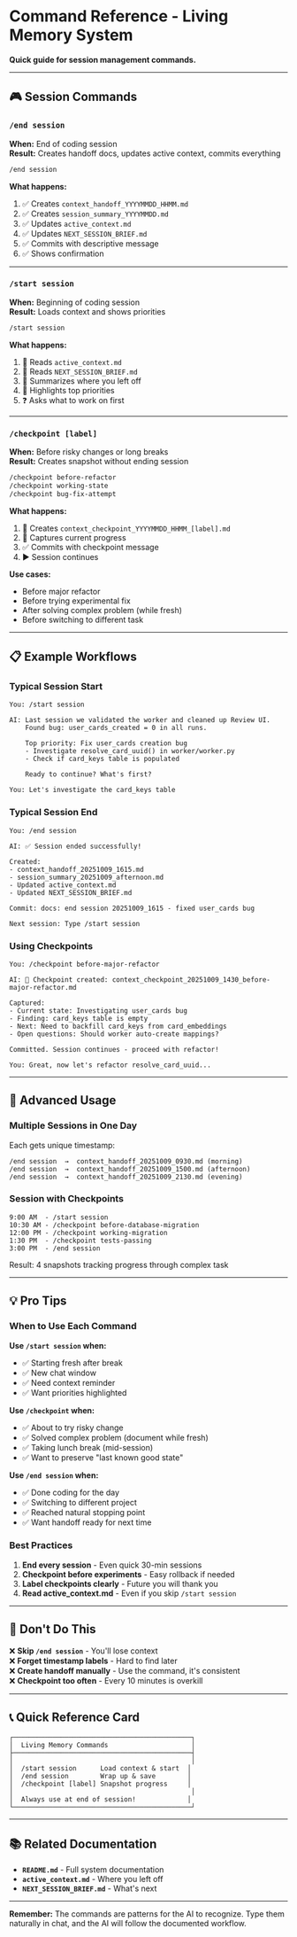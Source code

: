 # Command Reference - Living Memory System

**Quick guide for session management commands.**

---

## 🎮 Session Commands

### `/end session`
**When:** End of coding session  
**Result:** Creates handoff docs, updates active context, commits everything

```bash
/end session
```

**What happens:**
1. ✅ Creates `context_handoff_YYYYMMDD_HHMM.md`
2. ✅ Creates `session_summary_YYYYMMDD.md`
3. ✅ Updates `active_context.md`
4. ✅ Updates `NEXT_SESSION_BRIEF.md`
5. ✅ Commits with descriptive message
6. ✅ Shows confirmation

---

### `/start session`
**When:** Beginning of coding session  
**Result:** Loads context and shows priorities

```bash
/start session
```

**What happens:**
1. 📖 Reads `active_context.md`
2. 📖 Reads `NEXT_SESSION_BRIEF.md`
3. 💬 Summarizes where you left off
4. 🎯 Highlights top priorities
5. ❓ Asks what to work on first

---

### `/checkpoint [label]`
**When:** Before risky changes or long breaks  
**Result:** Creates snapshot without ending session

```bash
/checkpoint before-refactor
/checkpoint working-state
/checkpoint bug-fix-attempt
```

**What happens:**
1. 📸 Creates `context_checkpoint_YYYYMMDD_HHMM_[label].md`
2. 💾 Captures current progress
3. ✅ Commits with checkpoint message
4. ▶️ Session continues

**Use cases:**
- Before major refactor
- Before trying experimental fix
- After solving complex problem (while fresh)
- Before switching to different task

---

## 📋 Example Workflows

### Typical Session Start
```
You: /start session

AI: Last session we validated the worker and cleaned up Review UI. 
    Found bug: user_cards_created = 0 in all runs.
    
    Top priority: Fix user_cards creation bug
    - Investigate resolve_card_uuid() in worker/worker.py
    - Check if card_keys table is populated
    
    Ready to continue? What's first?

You: Let's investigate the card_keys table
```

### Typical Session End
```
You: /end session

AI: ✅ Session ended successfully!

Created:
- context_handoff_20251009_1615.md
- session_summary_20251009_afternoon.md  
- Updated active_context.md
- Updated NEXT_SESSION_BRIEF.md

Commit: docs: end session 20251009_1615 - fixed user_cards bug

Next session: Type /start session
```

### Using Checkpoints
```
You: /checkpoint before-major-refactor

AI: 📸 Checkpoint created: context_checkpoint_20251009_1430_before-major-refactor.md

Captured:
- Current state: Investigating user_cards bug
- Finding: card_keys table is empty
- Next: Need to backfill card_keys from card_embeddings
- Open questions: Should worker auto-create mappings?

Committed. Session continues - proceed with refactor!

You: Great, now let's refactor resolve_card_uuid...
```

---

## 🔧 Advanced Usage

### Multiple Sessions in One Day
Each gets unique timestamp:
```
/end session  →  context_handoff_20251009_0930.md (morning)
/end session  →  context_handoff_20251009_1500.md (afternoon)
/end session  →  context_handoff_20251009_2130.md (evening)
```

### Session with Checkpoints
```
9:00 AM  - /start session
10:30 AM - /checkpoint before-database-migration
12:00 PM - /checkpoint working-migration
1:30 PM  - /checkpoint tests-passing
3:00 PM  - /end session
```

Result: 4 snapshots tracking progress through complex task

---

## 💡 Pro Tips

### When to Use Each Command

**Use `/start session` when:**
- ✅ Starting fresh after break
- ✅ New chat window
- ✅ Need context reminder
- ✅ Want priorities highlighted

**Use `/checkpoint` when:**
- ✅ About to try risky change
- ✅ Solved complex problem (document while fresh)
- ✅ Taking lunch break (mid-session)
- ✅ Want to preserve "last known good state"

**Use `/end session` when:**
- ✅ Done coding for the day
- ✅ Switching to different project
- ✅ Reached natural stopping point
- ✅ Want handoff ready for next time

### Best Practices

1. **End every session** - Even quick 30-min sessions
2. **Checkpoint before experiments** - Easy rollback if needed
3. **Label checkpoints clearly** - Future you will thank you
4. **Read active_context.md** - Even if you skip `/start session`

---

## 🚫 Don't Do This

❌ **Skip `/end session`** - You'll lose context  
❌ **Forget timestamp labels** - Hard to find later  
❌ **Create handoff manually** - Use the command, it's consistent  
❌ **Checkpoint too often** - Every 10 minutes is overkill

---

## 📞 Quick Reference Card

```
┌─────────────────────────────────────────────┐
│  Living Memory Commands                     │
├─────────────────────────────────────────────┤
│                                             │
│  /start session      Load context & start  │
│  /end session        Wrap up & save        │
│  /checkpoint [label] Snapshot progress     │
│                                             │
│  Always use at end of session!             │
└─────────────────────────────────────────────┘
```

---

## 📚 Related Documentation

- **`README.md`** - Full system documentation
- **`active_context.md`** - Where you left off
- **`NEXT_SESSION_BRIEF.md`** - What's next

---

**Remember:** The commands are patterns for the AI to recognize. Type them naturally in chat, and the AI will follow the documented workflow.

